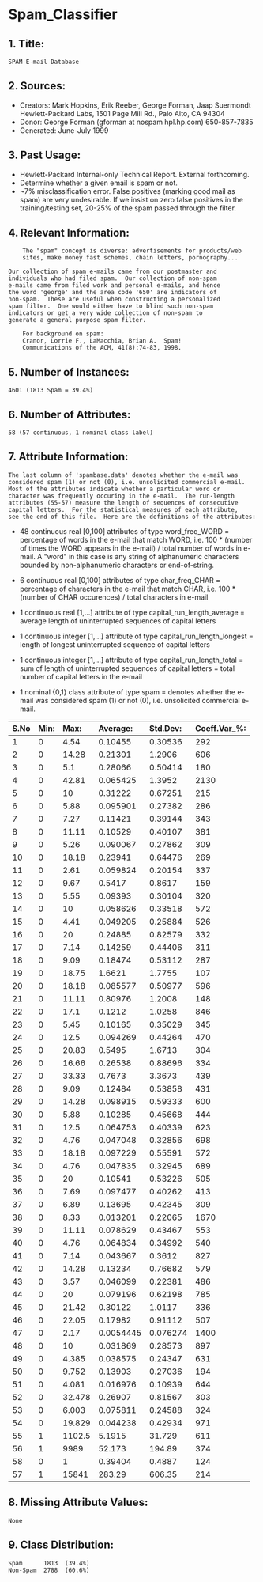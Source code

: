 # Spam_Classifier
 
## 1. Title:
    SPAM E-mail Database

## 2. Sources:
   - Creators: Mark Hopkins, Erik Reeber, George Forman, Jaap Suermondt
        Hewlett-Packard Labs, 1501 Page Mill Rd., Palo Alto, CA 94304
   - Donor: George Forman (gforman at nospam hpl.hp.com)  650-857-7835
   - Generated: June-July 1999

## 3. Past Usage:
   - Hewlett-Packard Internal-only Technical Report. External forthcoming.
   - Determine whether a given email is spam or not.
   - ~7% misclassification error.
       False positives (marking good mail as spam) are very undesirable.
       If we insist on zero false positives in the training/testing set,
       20-25% of the spam passed through the filter.

## 4. Relevant Information:
        The "spam" concept is diverse: advertisements for products/web
        sites, make money fast schemes, chain letters, pornography...
        
	Our collection of spam e-mails came from our postmaster and 
	individuals who had filed spam.  Our collection of non-spam 
	e-mails came from filed work and personal e-mails, and hence
	the word 'george' and the area code '650' are indicators of 
	non-spam.  These are useful when constructing a personalized 
	spam filter.  One would either have to blind such non-spam 
	indicators or get a very wide collection of non-spam to 
	generate a general purpose spam filter.

        For background on spam:
        Cranor, Lorrie F., LaMacchia, Brian A.  Spam! 
        Communications of the ACM, 41(8):74-83, 1998.

## 5. Number of Instances: 
	4601 (1813 Spam = 39.4%)

## 6. Number of Attributes: 
	58 (57 continuous, 1 nominal class label)

## 7. Attribute Information:
	The last column of 'spambase.data' denotes whether the e-mail was 
	considered spam (1) or not (0), i.e. unsolicited commercial e-mail.  
	Most of the attributes indicate whether a particular word or
	character was frequently occuring in the e-mail.  The run-length
	attributes (55-57) measure the length of sequences of consecutive 
	capital letters.  For the statistical measures of each attribute, 
	see the end of this file.  Here are the definitions of the attributes:

- 48 continuous real [0,100] attributes of type word_freq_WORD 
= percentage of words in the e-mail that match WORD,
i.e. 100 * (number of times the WORD appears in the e-mail) / 
total number of words in e-mail.  A "word" in this case is any 
string of alphanumeric characters bounded by non-alphanumeric 
characters or end-of-string.

- 6 continuous real [0,100] attributes of type char_freq_CHAR
= percentage of characters in the e-mail that match CHAR,
i.e. 100 * (number of CHAR occurences) / total characters in e-mail

- 1 continuous real [1,...] attribute of type capital_run_length_average
= average length of uninterrupted sequences of capital letters

- 1 continuous integer [1,...] attribute of type capital_run_length_longest
= length of longest uninterrupted sequence of capital letters

- 1 continuous integer [1,...] attribute of type capital_run_length_total
= sum of length of uninterrupted sequences of capital letters
= total number of capital letters in the e-mail

- 1 nominal {0,1} class attribute of type spam
= denotes whether the e-mail was considered spam (1) or not (0), 
i.e. unsolicited commercial e-mail.  

| S.No |   Min:| Max: |  Average: | Std.Dev: | Coeff.Var_%: | 
| :--- | :--- | :--- | :--- | :--- | :--- |
| 1 | 0 |   4.54 |  0.10455 |  0.30536 | 292 |         
| 2 | 0 |  14.28 | 0.21301  | 1.2906  | 606 |       
| 3 | 0 |  5.1   | 0.28066  | 0.50414 | 180 |
| 4 | 0 |  42.81 | 0.065425 | 1.3952  | 2130 |        
| 5 | 0 |   10   |  0.31222 |  0.67251 | 215 |         
| 6 | 0 |   5.88 | 0.095901 | 0.27382 | 286 |        
| 7 | 0 |   7.27 |  0.11421  | 0.39144 | 343 |        
| 8 | 0 |   11.11 | 0.10529  | 0.40107 | 381 |       
| 9 | 0 |   5.26  | 0.090067 | 0.27862 | 309 |      
| 10 | 0 |   18.18 | 0.23941 |  0.64476 | 269 |      
| 11 | 0 |   2.61  | 0.059824 | 0.20154 | 337 |     
| 12 | 0 |   9.67 | 0.5417  | 0.8617  | 159 |  
| 13 | 0 |   5.55 |  0.09393  | 0.30104 | 320 |   
| 14 | 0 |   10   |  0.058626 | 0.33518 | 572 |  
| 15 | 0 |   4.41 |  0.049205 | 0.25884 | 526 | 
| 16 | 0 |   20   |  0.24885  | 0.82579 | 332 |
| 17 | 0 |   7.14 |  0.14259  | 0.44406 | 311 |
| 18 | 0 |   9.09 |  0.18474  | 0.53112 | 287 |
| 19 | 0 |   18.75 | 1.6621   | 1.7755  | 107 |
| 20 | 0 |   18.18 | 0.085577 | 0.50977 | 596 |
| 21 | 0 |   11.11 | 0.80976  | 1.2008  | 148 |
| 22 | 0 |   17.1 |  0.1212   | 1.0258  | 846 |
| 23 | 0 |   5.45 |  0.10165  | 0.35029 | 345 |
| 24 | 0 |   12.5 |  0.094269 | 0.44264 | 470 |
| 25 | 0 |   20.83 | 0.5495   | 1.6713  | 304 |
| 26 | 0 |   16.66 | 0.26538  | 0.88696 | 334 |
| 27 | 0 |   33.33 | 0.7673   | 3.3673  | 439 |
| 28 | 0 |   9.09  | 0.12484  | 0.53858 | 431 |
| 29 | 0 |   14.28 | 0.098915 | 0.59333 | 600 |
| 30 | 0 |   5.88  | 0.10285  | 0.45668 | 444 |
| 31 | 0 |   12.5  | 0.064753 | 0.40339 | 623 |
| 32 | 0 |   4.76  | 0.047048 | 0.32856 | 698 |
| 33 | 0 |   18.18 | 0.097229 | 0.55591 | 572 |
| 34 | 0 |   4.76  | 0.047835 | 0.32945 | 689 |
| 35 | 0 |   20    | 0.10541  | 0.53226 | 505 |
| 36 | 0 |   7.69  | 0.097477 | 0.40262 | 413 |
| 37 | 0 |   6.89  | 0.13695  | 0.42345 | 309 |
| 38 | 0 |   8.33  | 0.013201 | 0.22065 | 1670 |
| 39 | 0 |   11.11 | 0.078629 | 0.43467 | 553  |
| 40 | 0 |   4.76  | 0.064834 | 0.34992 | 540  |
| 41 | 0 |   7.14  | 0.043667 | 0.3612  | 827  |
| 42 | 0 |   14.28 | 0.13234  | 0.76682 | 579  |
| 43 | 0 |   3.57  | 0.046099 | 0.22381 | 486  |
| 44 | 0 |   20    | 0.079196 | 0.62198 | 785  |
| 45 | 0 |   21.42 | 0.30122  | 1.0117  | 336  |
| 46 | 0 |   22.05 | 0.17982  | 0.91112 | 507  |
| 47 | 0 |   2.17  | 0.0054445 | 0.076274 | 1400 |  
| 48 | 0 |   10    | 0.031869 | 0.28573 | 897 |
| 49 | 0 |   4.385 | 0.038575 | 0.24347 | 631 |
| 50 | 0 |   9.752 | 0.13903  | 0.27036 | 194 |
| 51 | 0 |   4.081 | 0.016976 | 0.10939 | 644 |
| 52 | 0 |   32.478 | 0.26907  | 0.81567 | 303 |
| 53 | 0 |   6.003 | 0.075811 | 0.24588 | 324 |
| 54 | 0 |   19.829 | 0.044238 | 0.42934 | 971 |
| 55 | 1 |   1102.5 | 5.1915  |  31.729  | 611 |
| 56 | 1 |   9989  | 52.173  |  194.89  | 374 |
| 58 | 0 |   1    |  0.39404  | 0.4887  | 124 |
| 57 | 1 |  15841 | 283.29   | 606.35  | 214 |

## 8. Missing Attribute Values: 
	None

## 9. Class Distribution:
	Spam	  1813  (39.4%)
	Non-Spam  2788  (60.6%)
